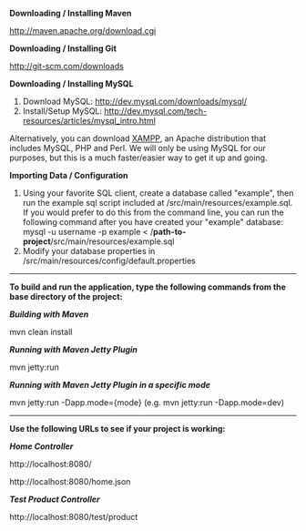 **Downloading / Installing Maven**

http://maven.apache.org/download.cgi

**Downloading / Installing Git**

http://git-scm.com/downloads


**Downloading / Installing MySQL**

1. Download MySQL: http://dev.mysql.com/downloads/mysql/
2. Install/Setup MySQL: http://dev.mysql.com/tech-resources/articles/mysql_intro.html

Alternatively, you can download <a href="http://www.apachefriends.org/en/xampp.html">XAMPP</a>, an Apache distribution that includes MySQL, PHP and Perl.  We will only be using MySQL for our purposes, but this is a much faster/easier way to get it up and going.

**Importing Data / Configuration**

1. Using your favorite SQL client, create a database called "example", then run the example sql script included at /src/main/resources/example.sql.  If you would prefer to do this from the command line, you can run the following command after you have created your "example" database: mysql -u username -p example < /**path-to-project**/src/main/resources/example.sql
2. Modify your database properties in /src/main/resources/config/default.properties

****

**To build and run the application, type the following commands from the base directory of the project:** 

***Building with Maven***

mvn clean install

***Running with Maven Jetty Plugin***

mvn jetty:run

***Running with Maven Jetty Plugin in a specific mode***

mvn jetty:run -Dapp.mode={mode} (e.g. mvn jetty:run -Dapp.mode=dev)

****

**Use the following URLs to see if your project is working:**

***Home Controller***

http://localhost:8080/

http://localhost:8080/home.json

***Test Product Controller***

http://localhost:8080/test/product

